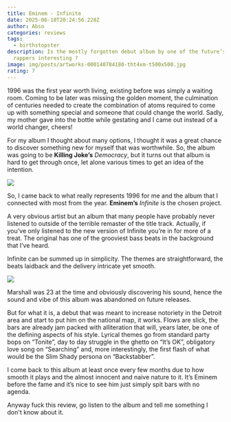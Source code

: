 ```yaml
---
title: Eminem - Infinite
date: 2025-06-10T20:24:56.228Z
author: Abso
categories: reviews
tags:
  - birthstopster
description: Is the mostly forgotten debut album by one of the future’s biggest
  rappers interesting ?
image: img/posts/artworks-000140784180-tht4xm-t500x500.jpg
rating: 7
---
```

1996 was the first year worth living, existing before was simply a waiting room. Coming to be later was missing the golden moment, the culmination of centuries needed to create the combination of atoms required to come up with something special and someone that could change the world. Sadly, my mother gave into the bottle while gestating and I came out instead of a world changer, cheers!

For my album I thought about many options, I thought it was a great chance to discover something new for myself that was worthwhile. So, the album was going to be **Killing Joke’s** *Democracy*, but it turns out that album is hard to get through once, let alone various times to get an idea of the intention.

![](img/posts/artworks-000140784180-tht4xm-t500x500.jpg)

So, I came back to what really represents 1996 for me and the album that I connected with most from the year. **Eminem’s** *Infinite* is the chosen project.

A very obvious artist but an album that many people have probably never listened to outside of the terrible remaster of the title track. Actually, if you’ve only listened to the new version of Infinite you’re in for more of a treat. The original has one of the grooviest bass beats in the background that I’ve heard. 

Infinite can be summed up in simplicity. The themes are straightforward, the beats laidback and the delivery intricate yet smooth.

![](img/posts/capture-d’écran-2025-06-10-163328.jpg)

Marshall was 23 at the time and obviously discovering his sound, hence the sound and vibe of this album was abandoned on future releases. 

But for what it is, a debut that was meant to increase notoriety in the Detroit area and start to put him on the national map, it works. Flows are slick, the bars are already jam packed with alliteration that will, years later, be one of the defining aspects of his style. 
Lyrical themes go from standard party bops on “Tonite”, day to day struggle in the ghetto on “It’s OK”, obligatory love song on “Searching” and, more interestingly, the first flash of what would be the Slim Shady persona on “Backstabber”.

I come back to this album at least once every few months due to how smooth it plays and the almost innocent and naive nature to it. It’s Eminem before the fame and it’s nice to see him just simply spit bars with no agenda.

Anyway fuck this review, go listen to the album and tell me something I don't know about it.